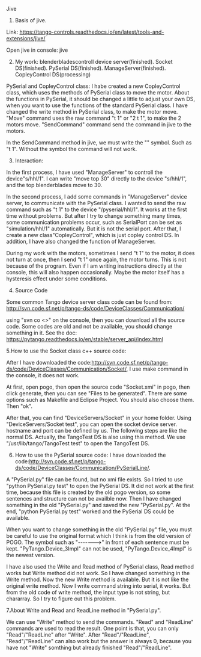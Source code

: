 Jive 

1. Basis of jive.

Link: https://tango-controls.readthedocs.io/en/latest/tools-and-extensions/jive/

Open jive in console: jive


2. My work: blenderbladescontroll device server(finished). Socket DS(finished). PySerial DS(finished). ManageServer(finished). CopleyControl DS(processing)

PySerial and CopleyControl class:
I habe created a new CopleyControl class, which uses the methods of PySerial class to move the motor.
About the functions in PySerial, it should be changed a little to adjust your own DS, when you want to use the functions of the standard PySerial class. I have changed the write method in PySerial class, to make the motor move. "Move" command uses the raw command "t 1" or "2 t 1", to make the 2 motors move. "SendCommand" command send the command in jive to the motors.

In the SendCommand method in jive, we must write the "" symbol. Such as "t 1". Without the symbol the command will not work.


3. Interaction:

In the first process, I have used "ManageServer" to controll the device"s/hhl/1". I can write "move top 30" directly to the device "s/hhl/1", and the top blenderblades move to 30. 

In the second process, I add some commands in "ManageServer" device server, to communicate with the PySerial class. I wanted to send the raw command such as "t 1" to the device "/pyserial/hhl/1". It works at the first time without problems. But after I try to change something many times, some communication problems occur, such as SerialPort can be set as "simulation/hhl/1" automatically. But it is not the serial port. After that, I create a new class"CopleyControl", which is just copley control DS. In addition, I have also changed the function of ManageServer.

During my work with the motors, sometimes I send "t 1" to the motor, it does not turn at once, then I send "t 1" once again, the motor turns. This is not because of the program. Even if I am writing instructions directly at the console, this will also happen occasionally. Maybe the motor itself has a hysteresis effect under some conditions.


4. Source Code

Some common Tango device server class code can be found from:
http://svn.code.sf.net/p/tango-ds/code/DeviceClasses/Communication/

using "svn co <<link>>" on the console, then you can download all the source code. Some codes are old and not be available, you should change something in it. See the doc: https://pytango.readthedocs.io/en/stable/server_api/index.html


5.How to use the Socket class c++ source code:

After I have downloaded the code:http://svn.code.sf.net/p/tango-ds/code/DeviceClasses/Communication/Socket/, I use make command in the console, it does not work. 

At first, open pogo, then open the source code "Socket.xmi" in pogo, then click generate, then you can see "Files to be generated". There are some options such as Makefile and Eclipse Project. You should also choose them. Then "ok".

After that, you can find "DeviceServers/Socket" in your home folder. Using "DeviceServers/Socket test", you can open the socket device server. hostname and port can be defined by us. The following steps are like the normal DS.
Actually, the TangoTest DS is also using this method. We use "/usr/lib/tango/TangoTest test" to open the TangoTest DS.


6. How to use the PySerial source code:
I have downloaded the code:http://svn.code.sf.net/p/tango-ds/code/DeviceClasses/Communication/PySerialLine/.

A "PySerial.py" file can be found, but no xmi file exists. So I tried to use "python PySerial.py test" to open the PySerial DS. It did not work at the first time, because this file is created by the old pogo version, so some sentences and structure can not be availble now. Then I have changed something in the old "PySerial.py" and saved the new "PySerial.py". At the end, "python PySerial.py test" worked and the PySerial DS could be available. 

When you want to change something in the old "PySerial.py" file, you must be careful to use the original format which I think is from the old version of POGO. The symbol such as "------->" in front of each sentence must be kept.  "PyTango.Device_3Impl"  can not be used, "PyTango.Device_4Impl" is the newest version. 

I have also used the Write and Read method of PySerial class, Read method works but Write method did not work. So I have changed something in the Write method. Now the new Write method is available. But it is not like the original write method. Now I write command string into serial,  it works. But from the old code of write method, the input type is not string, but chararray. So I try to figure out this problem.


7.About Write and Read and ReadLine method in "PySerial.py". 

We can use "Write" method to send the commands. "Read" and "ReadLine" commands are used to read the result. One point is that, you can only "Read"/"ReadLine" after "Write". After "Read"/"ReadLine", "Read"/"ReadLine" can also work but the answer is always 0, because you have not "Write" somthing but already finished "Read"/"ReadLine".


